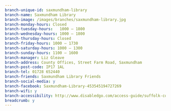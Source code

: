 ```yaml
---
branch-unique-id: saxmundham-library
branch-name: Saxmundham Library
branch-image: /images/branches/saxmundham-library.jpg
branch-monday-hours: Closed
branch-tuesday-hours:	1000 – 1800
branch-wednesday-hours: 1000 – 1800
branch-thursday-hours: Closed
branch-friday-hours: 1000 – 1730
branch-saturday-hours: 1000 – 1300
branch-sunday-hours: 1100 – 1600
branch-manager: Liz Gleave
branch-address: County Offices, Street Farm Road, Saxmundham
branch-post-code: IP17 1AL
branch-tel: 01728 652440
branch-friends: Saxmundham Library Friends
branch-social-media: y
branch-facebook: Saxmundham-Library-453545194727269
branch-wifi: y
branch-accessibility: http://www.disabledgo.com/access-guide/suffolk-county-council/saxmundham-library-2
breadcrumb: y
---
```

